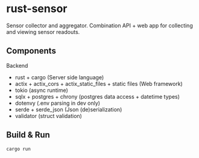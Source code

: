 # rust-sensor

Sensor collector and aggregator. Combination API + web app for collecting and viewing sensor readouts.

## Components
Backend
- rust + cargo (Server side language)
- actix + actix_cors + actix_static_files + static files (Web framework)
- tokio (async runtime)
- sqlx + postgres + chrony (postgres data access + datetime types)
- dotenvy (.env parsing in dev only)
- serde + serde_json (Json (de)serialization)
- validator (struct validation)

## Build & Run
`cargo run`
